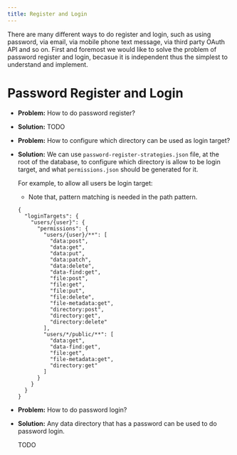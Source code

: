 ```yaml
---
title: Register and Login
---
```


There are many different ways to do register and login,
such as using password, via email,
via mobile phone text message,
via third party OAuth API and so on.
First and foremost we would like to solve the problem of
password register and login,
becasue it is independent
thus the simplest to understand and implement.

# Password Register and Login

- **Problem:** How to do password register?

- **Solution:** TODO

- **Problem:** How to configure which directory can be used as login target?

- **Solution:** We can use `password-register-strategies.json` file,
  at the root of the database,
  to configure which directory is allow to be login target,
  and what `permissions.json` should be generated for it.

  For example, to allow all users be login target:

  - Note that, pattern matching is needed in the path pattern.

  ```
  {
    "loginTargets": {
      "users/{user}": {
        "permissions": {
          "users/{user}/**": [
            "data:post",
            "data:get",
            "data:put",
            "data:patch",
            "data:delete",
            "data-find:get",
            "file:post",
            "file:get",
            "file:put",
            "file:delete",
            "file-metadata:get",
            "directory:post",
            "directory:get",
            "directory:delete"
          ],
          "users/*/public/**": [
            "data:get",
            "data-find:get",
            "file:get",
            "file-metadata:get",
            "directory:get"
          ]
        }
      }
    }
  }
  ```

- **Problem:** How to do password login?

- **Solution:** Any data directory that has a password
  can be used to do password login.

  TODO

